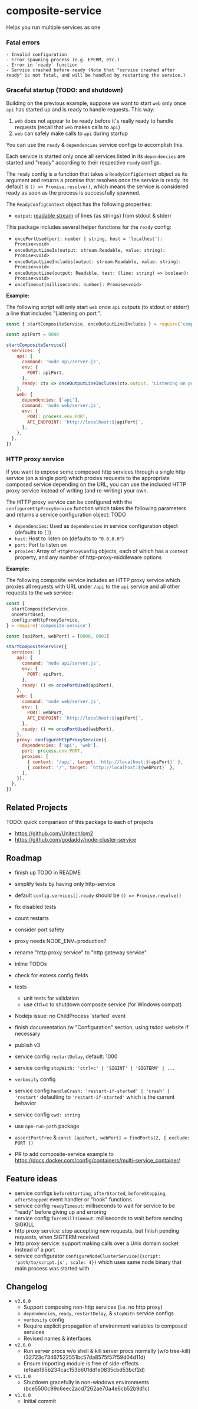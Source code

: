 # composite-service

Helps you run multiple services as one

### Fatal errors
    - Invalid configuration
    - Error spawning process (e.g. EPERM, etc.)
    - Error in `ready` function
    - Service crashed before ready (Note that "service crashed after ready" is not fatal, and will be handled by restarting the service.)

### Graceful startup (TODO: and shutdown)

Building on the previous example,
suppose we want to start `web` only once `api` has started up and is ready to handle requests.
This way:
1. `web` does not appear to be ready before it's really ready to handle requests (recall that `web` makes calls to `api`)
2. `web` can safely make calls to `api` during startup

You can use the `ready` & `dependencies` service configs to accomplish this.

Each service is started only once all services listed in its `dependencies` are
started and "ready" according to their respective `ready` configs.

The `ready` config is a function that takes a `ReadyConfigContext` object as its argument
and returns a promise that resolves once the service is ready.
Its default is `() => Promise.resolve()`, which means the service is considered ready as soon as the process is successfully spawned.

The `ReadyConfigContext` object has the following properties:
- `output`: [readable stream](https://nodejs.org/api/stream.html#stream_class_stream_readable) of lines (as strings) from stdout & stderr

This package includes several helper functions for the `ready` config:
- `oncePortUsed(port: number | string, host = 'localhost'): Promise<void>`
- `onceOutputLineIs(output: stream.Readable, value: string): Promise<void>`
- `onceOutputLineIncludes(output: stream.Readable, value: string): Promise<void>`
- `onceOutputLine(output: Readable, test: (line: string) => boolean): Promise<void>`
- `onceTimeout(milliseconds: number): Promise<void>`

**Example:**

The following script will only start `web` once `api` outputs (to stdout or stderr) a line that includes "Listening on port ".

```js
const { startCompositeService, onceOutputLineIncludes } = require('composite-service')

const apiPort = 8000

startCompositeService({
  services: {
    api: {
      command: 'node api/server.js',
      env: {
        PORT: apiPort,
      },
      ready: ctx => onceOutputLineIncludes(ctx.output, 'Listening on port '),
    },
    web: {
      dependencies: ['api'],
      command: 'node web/server.js',
      env: {
        PORT: process.env.PORT,
        API_ENDPOINT: `http://localhost:${apiPort}`,
      },
    },
  },
})
```

### HTTP proxy service

If you want to expose some composed http services through a single http service (on a single port)
which proxies requests to the appropriate composed service depending on the URL,
you can use the included HTTP proxy service instead of writing (and re-writing) your own.

The HTTP proxy service can be configured with the `configureHttpProxyService` function which
takes the following parameters and returns a service configuration object:
TODO
- `dependencies`: Used as `dependencies` in service configuration object (defaults to `[]`)
- `host`: Host to listen on (defaults to `"0.0.0.0"`)
- `port`: Port to listen on
- `proxies`: Array of `HttpProxyConfig` objects,
each of which has a `context` property,
and any number of http-proxy-middleware options

**Example:**

The following composite service includes an HTTP proxy service which proxies
all requests with URL under `/api` to the `api` service
and all other requests to the `web` service:

```js
const {
  startCompositeService,
  oncePortUsed,
  configureHttpProxyService,
} = require('composite-service')

const [apiPort, webPort] = [8000, 8001]

startCompositeService({
  services: {
    api: {
      command: 'node api/server.js',
      env: {
        PORT: apiPort,
      },
      ready: () => oncePortUsed(apiPort),
    },
    web: {
      command: 'node web/server.js',
      env: {
        PORT: webPort,
        API_ENDPOINT: `http://localhost:${apiPort}`,
      },
      ready: () => oncePortUsed(webPort),
    },
    proxy: configureHttpProxyService({
      dependencies: ['api', 'web'],
      port: process.env.PORT,
      proxies: [
        { context: '/api', target: `http://localhost:${apiPort}` },
        { context: '/', target: `http://localhost:${webPort}` },
      ],
    }),
  },
})
```

## Related Projects

TODO: quick comparison of this package to each of projects

- https://github.com/Unitech/pm2
- https://github.com/godaddy/node-cluster-service

## Roadmap

- finish up TODO in README
- simplify tests by having only http-service
- default `config.services[].ready` should be `() => Promise.resolve()`
- fix disabled tests

- count restarts
- consider port safety
- proxy needs NODE_ENV=production?
- rename "http proxy service" to "http gateway service"

- inline TODOs
- check for excess config fields
- tests
    - unit tests for validation
    - use ctrl+c to shutdown composite service (for Windows compat)
- Nodejs issue: no ChildProcess 'started' event

- finish documentation /w "Configuration" section, using tsdoc website if necessary
- publish v3

- service config `restartDelay`, default: 1000
- service config `stopWith: 'ctrl+c' | 'SIGINT' | 'SIGTERM' | ...`
- `verbosity` config
- service config `handleCrash: 'restart-if-started' | 'crash' | 'restart'` defaulting to `'restart-if-started'` which is the current behavior
- service config `cwd: string`
- use `npm-run-path` package
- `assertPortFree` & `const [apiPort, webPort] = findPorts(2, { exclude: PORT })`
- PR to add composite-service example to https://docs.docker.com/config/containers/multi-service_container/

## Feature ideas

- service configs `beforeStarting`, `afterStarted`, `beforeStopping`, `afterStopped`: event handler or "hook" functions
- service config `readyTimeout`: milliseconds to wait for service to be "ready" before giving up and erroring
- service config `forceKillTimeout`: milliseconds to wait before sending SIGKILL
- http proxy service: stop accepting new requests, but finish pending requests, when SIGTERM received
- http proxy service: support making calls over a Unix domain socket instead of a port
- service configurator `configureNodeClusterService({script: 'path/to/script.js', scale: 4})` which uses same node binary that main process was started with

## Changelog

- `v3.0.0`
    - Support composing non-http services (i.e. no http proxy)
    - `dependencies`, `ready`, `restartDelay`, & `stopWith` service configs
    - `verbosity` config
    - Require explicit propagation of environment variables to composed services
    - Revised names & interfaces
- `v2.0.0`
    - Run server procs w/o shell & kill server procs normally (w/o tree-kill) (32723c73467522551bc57da8575f57f59d04d11d)
    - Ensure importing module is free of side-effects (efeab195b234cac153b601dd1e0835cbd53bcf2d)
- `v1.1.0`
    - Shutdown gracefully in non-windows environments (bce5500c99c6eec2acd7262ae70a4e6cb52b9d1c)
- `v1.0.0`
    - Initial commit
